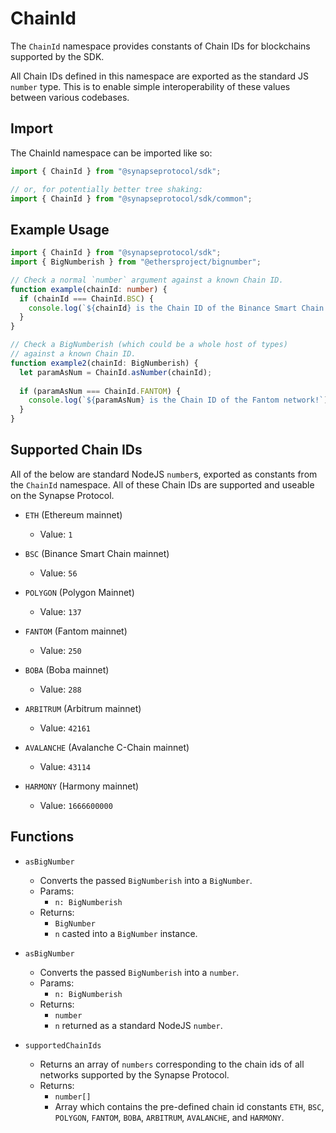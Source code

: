 # ChainId

The `ChainId` namespace provides constants of Chain IDs for blockchains supported by the SDK.

All Chain IDs defined in this namespace are exported as the standard JS `number` type. This is to enable simple interoperability of these values between various codebases. 

## Import
The ChainId namespace can be imported like so:

```typescript
import { ChainId } from "@synapseprotocol/sdk";

// or, for potentially better tree shaking:
import { ChainId } from "@synapseprotocol/sdk/common";
```

## Example Usage
```typescript
import { ChainId } from "@synapseprotocol/sdk";
import { BigNumberish } from "@ethersproject/bignumber";

// Check a normal `number` argument against a known Chain ID.
function example(chainId: number) {
  if (chainId === ChainId.BSC) {
    console.log(`${chainId} is the Chain ID of the Binance Smart Chain!`);
  }
}

// Check a BigNumberish (which could be a whole host of types)
// against a known Chain ID.
function example2(chainId: BigNumberish) {
  let paramAsNum = ChainId.asNumber(chainId);
  
  if (paramAsNum === ChainId.FANTOM) {
    console.log(`${paramAsNum} is the Chain ID of the Fantom network!`);
  }
}
```

## Supported Chain IDs

All of the below are standard NodeJS `number`s, exported as constants from the `ChainId` namespace. All of these Chain IDs
are supported and useable on the Synapse Protocol.

- `ETH` (Ethereum mainnet)
  - Value: `1`

- `BSC` (Binance Smart Chain mainnet)
  - Value: `56`

- `POLYGON` (Polygon Mainnet)
  - Value: `137`

- `FANTOM` (Fantom mainnet)
  - Value: `250`

- `BOBA` (Boba mainnet)
  - Value: `288`

- `ARBITRUM` (Arbitrum mainnet)
  - Value: `42161`
  
- `AVALANCHE` (Avalanche C-Chain mainnet)
  - Value: `43114`
  
- `HARMONY` (Harmony mainnet)
  - Value: `1666600000`

## Functions

- `asBigNumber`
  - Converts the passed `BigNumberish` into a `BigNumber`. 
  - Params:
    - `n: BigNumberish`
  - Returns: 
    - `BigNumber`
    - `n` casted into a `BigNumber` instance.

- `asBigNumber`
  - Converts the passed `BigNumberish` into a `number`. 
  - Params:
    - `n: BigNumberish`
  - Returns: 
    - `number`
    - `n` returned as a standard NodeJS `number`.

- `supportedChainIds`
  - Returns an array of `numbers` corresponding to the chain ids of all networks supported by the Synapse Protocol.
  - Returns:
    - `number[]`
    - Array which contains the pre-defined chain id constants `ETH`, `BSC`, `POLYGON`, `FANTOM`, `BOBA`, `ARBITRUM`, `AVALANCHE`, and `HARMONY`.
